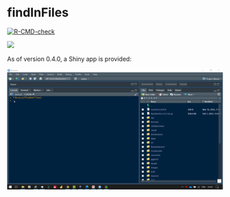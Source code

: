# findInFiles

<!-- badges: start -->
[![R-CMD-check](https://github.com/stla/findInFiles/workflows/R-CMD-check/badge.svg)](https://github.com/stla/findInFiles/actions)
<!-- badges: end -->


![](https://raw.githubusercontent.com/stla/findInFiles/main/inst/screenshots/findInFiles.gif)

As of version 0.4.0, a Shiny app is provided:

![](https://raw.githubusercontent.com/stla/findInFiles/main/inst/screenshots/shiny.gif)
